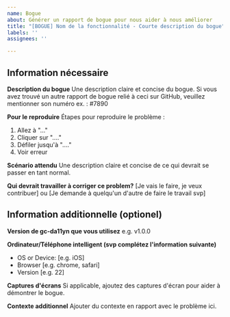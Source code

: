 ```yaml
---
name: Bogue
about: Générer un rapport de bogue pour nous aider à nous améliorer
title: "[BOGUE] Nom de la fonctionnalité - Courte description du bogue"
labels: ''
assignees: ''

---
```


## Information nécessaire

**Description du bogue**
Une description claire et concise du bogue.
Si vous avez trouvé un autre rapport de bogue relié à ceci sur GitHub, veuillez mentionner son numéro ex. : #7890

**Pour le reproduire**
Étapes pour reproduire le problème :
1. Allez à "..."
2. Cliquer sur "...."
3. Défiler jusqu'à "...."
4. Voir erreur

**Scénario attendu**
Une description claire et concise de ce qui devrait se passer en tant normal.

**Qui devrait travailler à corriger ce problem?**
[Je vais le faire, je veux contribuer] ou [Je demande à quelqu'un d'autre de faire le travail svp]

## Information additionnelle (optionel)

**Version de gc-da11yn que vous utilisez**
e.g. v1.0.0

**Ordinateur/Téléphone intelligent (svp complétez l'information suivante)**
 - OS or Device: [e.g. iOS]
 - Browser [e.g. chrome, safari]
 - Version [e.g. 22]

**Captures d'écrans**
Si applicable, ajoutez des captures d'écran pour aider à démontrer le bogue.

**Contexte additionnel**
Ajouter du contexte en rapport avec le problème ici.
